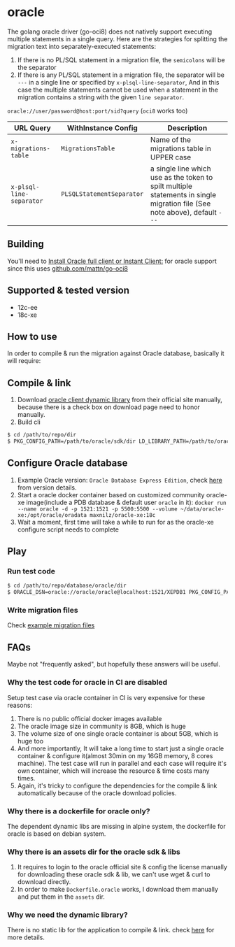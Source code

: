 # oracle
The golang oracle driver (go-oci8) does not natively support executing multiple statements in a single query. 
Here are the strategies for splitting the migration text into separately-executed statements:
1. If there is no PL/SQL statement in a migration file, the `semicolons` will be the separator
1. If there is any PL/SQL statement in a migration file, the separator will be `---` in a single line or specified by `x-plsql-line-separator`, 
   And in this case the multiple statements cannot be used when a statement in the migration contains a string with the given `line separator`.

`oracle://user/password@host:port/sid?query` (`oci8` works too)

| URL Query  | WithInstance Config | Description |
|------------|---------------------|-------------|
| `x-migrations-table` | `MigrationsTable` | Name of the migrations table in UPPER case |
| `x-plsql-line-separator` | `PLSQLStatementSeparator` | a single line which use as the token to spilt multiple statements in single migration file (See note above), default `---` |

## Building

You'll need to [Install Oracle full client or Instant Client:](https://www.oracle.com/technetwork/database/database-technologies/instant-client/downloads/index.html) for oracle support since this uses [github.com/mattn/go-oci8](https://github.com/mattn/go-oci8)

## Supported & tested version
- 12c-ee
- 18c-xe

## How to use

In order to compile & run the migration against Oracle database, basically it will require:

## Compile & link
1. Download [oracle client dynamic library](https://www.oracle.com/technetwork/database/database-technologies/instant-client/downloads/index.html) from their official site manually, because there is a check box on download page need to honor manually.
1. Build cli 
```bash
$ cd /path/to/repo/dir
$ PKG_CONFIG_PATH=/path/to/oracle/sdk/dir LD_LIBRARY_PATH=/path/to/oracle/lib/dir go build  -tags 'oracle' -o bin/migrate github.com/golang-migrate/migrate/v4/cli
```

## Configure Oracle database
1. Example Oracle version: `Oracle Database Express Edition`, check [here](https://docs.oracle.com/cd/B28359_01/license.111/b28287/editions.htm#DBLIC119) from version details.
1. Start a oracle docker container based on customized community oracle-xe image(include a PDB database & default user `oracle` in it): `docker run --name oracle -d -p 1521:1521 -p 5500:5500 --volume ~/data/oracle-xe:/opt/oracle/oradata maxnilz/oracle-xe:18c`
1. Wait a moment, first time will take a while to run for as the oracle-xe configure script needs to complete

## Play

### Run test code 

```bash
$ cd /path/to/repo/database/oracle/dir
$ ORACLE_DSN=oracle://oracle/oracle@localhost:1521/XEPDB1 PKG_CONFIG_PATH=/path/to/oracle/lib/dir LD_LIBRARY_PATH=/path/to/oracle/lib/dir go test -tags "oracle" -race -v -covermode atomic ./... -coverprofile .coverage
```

### Write migration files

Check [example migration files](examples)

## FAQs

Maybe not "frequently asked", but hopefully these answers will be useful.

### Why the test code for oracle in CI are disabled

Setup test case via oracle container in CI is very expensive for these reasons:
1. There is no public official docker images available
1. The oracle image size in community is 8GB, which is huge
1. The volume size of one single oracle container is about 5GB, which is huge too
1. And more importantly, It will take a long time to start just a single oracle container & configure it(almost 30min on my 16GB memory, 8 cores machine). The test case will run in parallel and each case will require it's own container, which will increase the resource & time costs many times.
1. Again, it's tricky to configure the dependencies for the compile & link automatically because of the oracle download policies. 

### Why there is a dockerfile for oracle only?

The dependent dynamic libs are missing in alpine system, the dockerfile for oracle is based on debian system.

### Why there is an assets dir for the oracle sdk & libs

1. It requires to login to the oracle official site & config the license manually for downloading these oracle sdk & lib, we can't use wget & curl to download directly.
1. In order to make `Dockerfile.oracle` works, I download them manually and put them in the `assets` dir.

### Why we need the dynamic library?

There is no static lib for the application to compile & link. check [here](https://community.oracle.com/thread/4177571) for more details.
